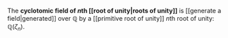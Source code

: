 The **cyclotomic field of $n$th [[root of unity|roots of unity]]** is [[generate a field|generated]] over $\mathbb Q$ by a [[primitive root of unity]] $n$th root of unity: $\mathbb Q(\zeta_n)$.  